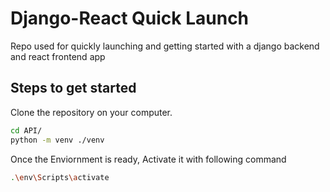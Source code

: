 # Django-React Quick Launch

Repo used for quickly launching and getting started with a django backend and react frontend app

## Steps to get started

Clone the repository on your computer.

```bash
cd API/
python -m venv ./venv
```

Once the Enviornment is ready, Activate it with following command

```bash
.\env\Scripts\activate
```
